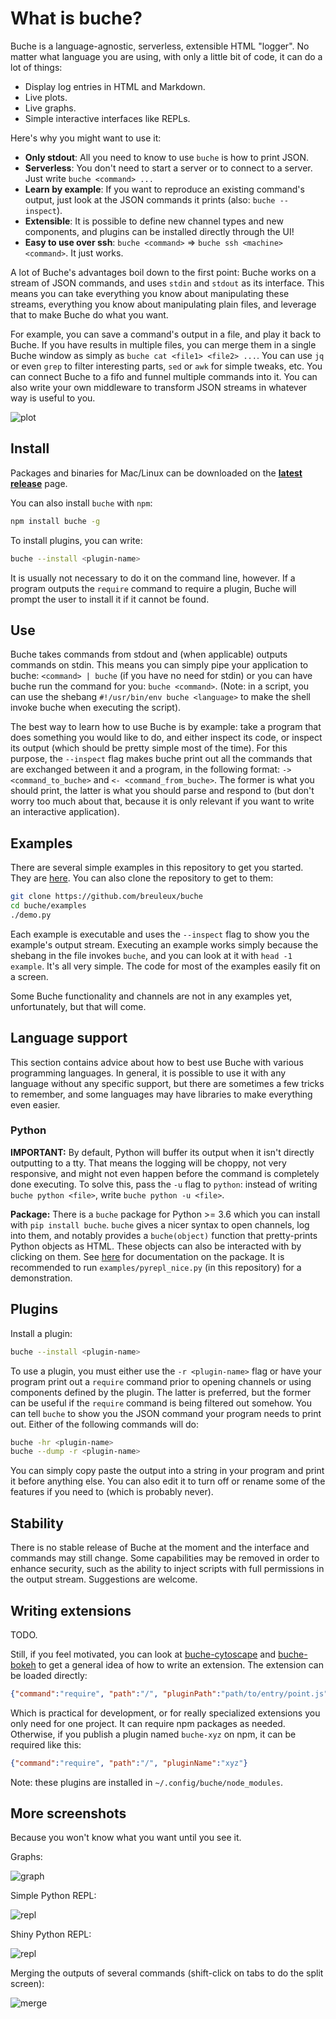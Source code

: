 
# What is buche?

Buche is a language-agnostic, serverless, extensible HTML "logger". No matter what language you are using, with only a little bit of code, it can do a lot of things:

* Display log entries in HTML and Markdown.
* Live plots.
* Live graphs.
* Simple interactive interfaces like REPLs.

Here's why you might want to use it:

* **Only stdout**: All you need to know to use `buche` is how to print JSON.
* **Serverless**: You don't need to start a server or to connect to a server. Just write `buche <command> ...`
* **Learn by example**: If you want to reproduce an existing command's output, just look at the JSON commands it prints (also: `buche --inspect`).
* **Extensible**: It is possible to define new channel types and new components, and plugins can be installed directly through the UI!
* **Easy to use over ssh**: `buche <command>` => `buche ssh <machine> <command>`. It just works.

A lot of Buche's advantages boil down to the first point: Buche works on a stream of JSON commands, and uses `stdin` and `stdout` as its interface. This means you can take everything you know about manipulating these streams, everything you know about manipulating plain files, and leverage that to make Buche do what you want.

For example, you can save a command's output in a file, and play it back to Buche. If you have results in multiple files, you can merge them in a single Buche window as simply as `buche cat <file1> <file2> ...`. You can use `jq` or even `grep` to filter interesting parts, `sed` or `awk` for simple tweaks, etc. You can connect Buche to a fifo and funnel multiple commands into it. You can also write your own middleware to transform JSON streams in whatever way is useful to you.

![plot](media/example-plot.png)

## Install

Packages and binaries for Mac/Linux can be downloaded on the [**latest release**](https://github.com/breuleux/buche/releases/latest) page.

You can also install `buche` with `npm`:

```bash
npm install buche -g
```

To install plugins, you can write:

```bash
buche --install <plugin-name>
```

It is usually not necessary to do it on the command line, however. If a program outputs the `require` command to require a plugin, Buche will prompt the user to install it if it cannot be found.

## Use

Buche takes commands from stdout and (when applicable) outputs commands on stdin. This means you can simply pipe your application to buche: `<command> | buche` (if you have no need for stdin) or you can have buche run the command for you: `buche <command>`. (Note: in a script, you can use the shebang `#!/usr/bin/env buche <language>` to make the shell invoke buche when executing the script).

The best way to learn how to use Buche is by example: take a program that does something you would like to do, and either inspect its code, or inspect its output (which should be pretty simple most of the time). For this purpose, the `--inspect` flag makes buche print out all the commands that are exchanged between it and a program, in the following format: `-> <command_to_buche>` and `<- <command_from_buche>`. The former is what you should print, the latter is what you should parse and respond to (but don't worry too much about that, because it is only relevant if you want to write an interactive application).

## Examples

There are several simple examples in this repository to get you started. They are [here](https://github.com/breuleux/buche/tree/master/examples). You can also clone the repository to get to them:

```bash
git clone https://github.com/breuleux/buche
cd buche/examples
./demo.py
```

Each example is executable and uses the `--inspect` flag to show you the example's output stream. Executing an example works simply because the shebang in the file invokes `buche`, and you can look at it with `head -1 example`. It's all very simple. The code for most of the examples easily fit on a screen.

Some Buche functionality and channels are not in any examples yet, unfortunately, but that will come.

## Language support

This section contains advice about how to best use Buche with various programming languages. In general, it is possible to use it with any language without any specific support, but there are sometimes a few tricks to remember, and some languages may have libraries to make everything even easier.

### Python

**IMPORTANT:** By default, Python will buffer its output when it isn't directly outputting to a tty. That means the logging will be choppy, not very responsive, and might not even happen before the command is completely done executing. To solve this, pass the `-u` flag to `python`: instead of writing `buche python <file>`, write `buche python -u <file>`.

**Package:** There is a `buche` package for Python >= 3.6 which you can install with `pip install buche`. `buche` gives a nicer syntax to open channels, log into them, and notably provides a `buche(object)` function that pretty-prints Python objects as HTML. These objects can also be interacted with by clicking on them. See [here](https://github.com/breuleux/pybuche) for documentation on the package. It is recommended to run `examples/pyrepl_nice.py` (in this repository) for a demonstration.

## Plugins

Install a plugin:

```bash
buche --install <plugin-name>
```

To use a plugin, you must either use the `-r <plugin-name>` flag or have your program print out a `require` command prior to opening channels or using components defined by the plugin. The latter is preferred, but the former can be useful if the `require` command is being filtered out somehow. You can tell `buche` to show you the JSON command your program needs to print out. Either of the following commands will do:

```bash
buche -hr <plugin-name>
buche --dump -r <plugin-name>
```

You can simply copy paste the output into a string in your program and print it before anything else. You can also edit it to turn off or rename some of the features if you need to (which is probably never).

## Stability

There is no stable release of Buche at the moment and the interface and commands may still change. Some capabilities may be removed in order to enhance security, such as the ability to inject scripts with full permissions in the output stream. Suggestions are welcome.

## Writing extensions

TODO.

Still, if you feel motivated, you can look at [buche-cytoscape](https://github.com/breuleux/buche-cytoscape) and [buche-bokeh](https://github.com/breuleux/buche-cytoscape) to get a general idea of how to write an extension. The extension can be loaded directly:

```json
{"command":"require", "path":"/", "pluginPath":"path/to/entry/point.js"}
```

Which is practical for development, or for really specialized extensions you only need for one project. It can require npm packages as needed. Otherwise, if you publish a plugin named `buche-xyz` on npm, it can be required like this:

```json
{"command":"require", "path":"/", "pluginName":"xyz"}
```

Note: these plugins are installed in `~/.config/buche/node_modules`.

## More screenshots

Because you won't know what you want until you see it.

Graphs:

![graph](media/example-graph.png)

Simple Python REPL:

![repl](media/example-pyrepl.png)

Shiny Python REPL:

![repl](media/example-pyrepl_nice.png)

Merging the outputs of several commands (shift-click on tabs to do the split screen):

![merge](media/example-merge.png)
